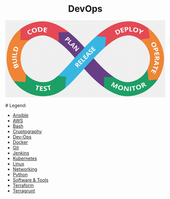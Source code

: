 <div align="center">

# **DevOps**

![DevOps](terragrunt/pic/devops1.gif)
</div>
# Legend:

   * [Ansible](ansible/README.md)
   * [AWS](aws/README.md)
   * [Bash](bash/README.md)
   * [Cruptography](cruptography/README.md)
   * [Dev-Ops](devops/README.md)
   * [Docker](docker/README.md)
   * [Git](git/README.md)
   * [Jenkins](jenkins/README.md)
   * [Kubernetes](kubernetes/README.md)
   * [Linux](linux/README.md)
   * [Networking](networking/README.md)
   * [Python](python/README.md)
   * [Software & Tools](software&tools/README.md)
   * [Terraform](terraform/README.md)
   * [Terragrunt](terragrunt/README.md)
